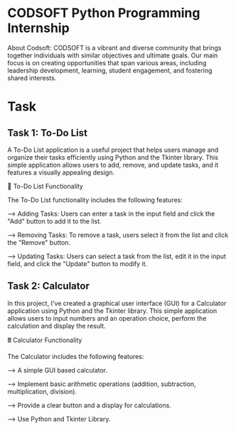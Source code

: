# CODSOFT Python Programming Internship
About Codsoft: CODSOFT is a vibrant and diverse community that brings together individuals with similar objectives and ultimate goals. Our main focus is on creating opportunities that span various areas, including leadership development, learning, student engagement, and fostering shared interests.

<h1>Task</h1>

<h2>Task 1: To-Do List</h2>

A To-Do List application is a useful project that helps users manage and organize their tasks efficiently using Python and the Tkinter library. This simple application allows users to add, remove, and update tasks, and it features a visually appealing design.

📝 To-Do List Functionality

The To-Do List functionality includes the following features:

--> Adding Tasks: Users can enter a task in the input field and click the "Add" button to add it to the list.

--> Removing Tasks: To remove a task, users select it from the list and click the "Remove" button.

--> Updating Tasks: Users can select a task from the list, edit it in the input field, and click the "Update" button to modify it.

<h2>Task 2: Calculator</h2>

In this project, I've created a graphical user interface (GUI) for a Calculator application using Python and the Tkinter library. This simple application allows users to input numbers and an operation choice, perform the calculation and display the result.

🖩 Calculator Functionality

The Calculator includes the following features:

--> A simple GUI based calculator.

--> Implement basic arithmetic operations (addition, subtraction, multiplication, division).

--> Provide a clear button and a display for calculations.

--> Use Python and Tkinter Library.
